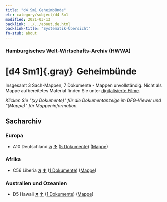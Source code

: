 ```yaml
---
title: "d4 Sm1 Geheimbünde"
etr: category/subject/d4 Sm1
modified: 2021-03-13
backlink: ../../about.de.html
backlink-title: "Systematik-Übersicht"
fn-stub: about
---
```


### Hamburgisches Welt-Wirtschafts-Archiv (HWWA)
# [d4 Sm1]{.gray}&#8201; Geheimbünde&#160; 




Insgesamt 3 Sach-Mappen, 7 Dokumente - Mappen unvollständig.
Nicht als Mappe aufbereitetes Material finden Sie unter [digitalisierte Filme](/film/h1_sh).

_Klicken Sie "(xy Dokumente)" für die Dokumentanzeige im DFG-Viewer und "(Mappe)" für Mappeninformation._

## Sacharchiv




### Europa

- A10 Deutschland [**&nearr;**](../../../geo/i/126128/about.de.html "Deutschland (alle Mappen)") [**&uarr;**](../../../geo/about.de.html#A10 "Ländersystematik") (<a href="https://pm20.zbw.eu/dfgview/sh/126128,163704" title="über: Deutschland : Geheimbünde" target="_blank">5 Dokumente</a>) ([Mappe](http://purl.org/pressemappe20/folder/sh/126128,163704))

### Afrika

- C56 Liberia [**&nearr;**](../../../geo/i/141405/about.de.html "Liberia (alle Mappen)") [**&uarr;**](../../../geo/about.de.html#C56 "Ländersystematik") (<a href="https://pm20.zbw.eu/dfgview/sh/141405,163704" title="über: Liberia : Geheimbünde" target="_blank">1 Dokumente</a>) ([Mappe](http://purl.org/pressemappe20/folder/sh/141405,163704))

### Australien und Ozeanien

- D5 Hawaii [**&nearr;**](../../../geo/i/141595/about.de.html "Hawaii (alle Mappen)") [**&uarr;**](../../../geo/about.de.html#D5 "Ländersystematik") (<a href="https://pm20.zbw.eu/dfgview/sh/141595,163704" title="über: Hawaii : Geheimbünde" target="_blank">1 Dokumente</a>) ([Mappe](http://purl.org/pressemappe20/folder/sh/141595,163704))


